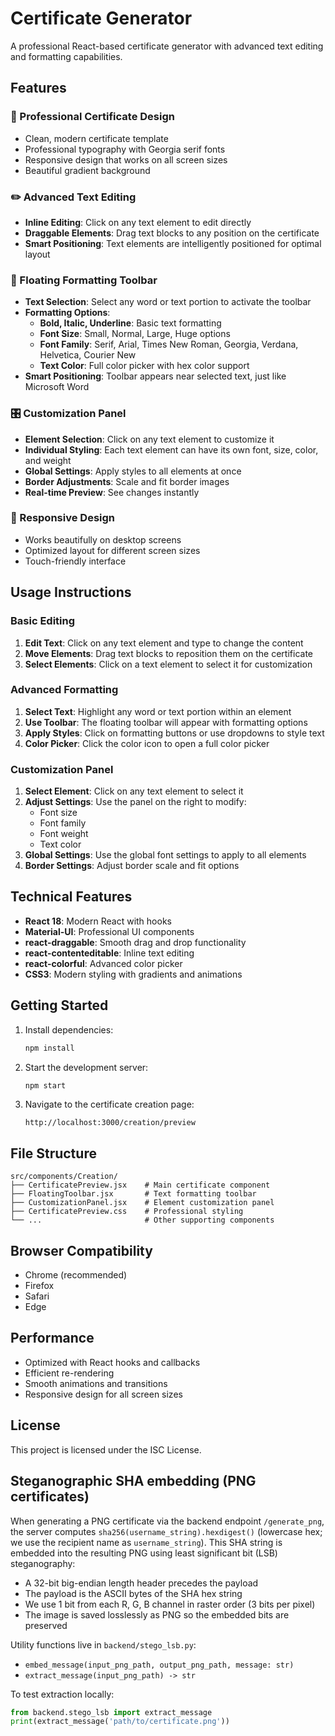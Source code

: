 # Certificate Generator

A professional React-based certificate generator with advanced text editing and formatting capabilities.

## Features

### 🎨 Professional Certificate Design
- Clean, modern certificate template
- Professional typography with Georgia serif fonts
- Responsive design that works on all screen sizes
- Beautiful gradient background

### ✏️ Advanced Text Editing
- **Inline Editing**: Click on any text element to edit directly
- **Draggable Elements**: Drag text blocks to any position on the certificate
- **Smart Positioning**: Text elements are intelligently positioned for optimal layout

### 🎯 Floating Formatting Toolbar
- **Text Selection**: Select any word or text portion to activate the toolbar
- **Formatting Options**:
  - **Bold, Italic, Underline**: Basic text formatting
  - **Font Size**: Small, Normal, Large, Huge options
  - **Font Family**: Serif, Arial, Times New Roman, Georgia, Verdana, Helvetica, Courier New
  - **Text Color**: Full color picker with hex color support
- **Smart Positioning**: Toolbar appears near selected text, just like Microsoft Word

### 🎛️ Customization Panel
- **Element Selection**: Click on any text element to customize it
- **Individual Styling**: Each text element can have its own font, size, color, and weight
- **Global Settings**: Apply styles to all elements at once
- **Border Adjustments**: Scale and fit border images
- **Real-time Preview**: See changes instantly

### 📱 Responsive Design
- Works beautifully on desktop screens
- Optimized layout for different screen sizes
- Touch-friendly interface

## Usage Instructions

### Basic Editing
1. **Edit Text**: Click on any text element and type to change the content
2. **Move Elements**: Drag text blocks to reposition them on the certificate
3. **Select Elements**: Click on a text element to select it for customization

### Advanced Formatting
1. **Select Text**: Highlight any word or text portion within an element
2. **Use Toolbar**: The floating toolbar will appear with formatting options
3. **Apply Styles**: Click on formatting buttons or use dropdowns to style text
4. **Color Picker**: Click the color icon to open a full color picker

### Customization Panel
1. **Select Element**: Click on any text element to select it
2. **Adjust Settings**: Use the panel on the right to modify:
   - Font size
   - Font family
   - Font weight
   - Text color
3. **Global Settings**: Use the global font settings to apply to all elements
4. **Border Settings**: Adjust border scale and fit options

## Technical Features

- **React 18**: Modern React with hooks
- **Material-UI**: Professional UI components
- **react-draggable**: Smooth drag and drop functionality
- **react-contenteditable**: Inline text editing
- **react-colorful**: Advanced color picker
- **CSS3**: Modern styling with gradients and animations

## Getting Started

1. Install dependencies:
   ```bash
   npm install
   ```

2. Start the development server:
   ```bash
   npm start
   ```

3. Navigate to the certificate creation page:
   ```
   http://localhost:3000/creation/preview
   ```

## File Structure

```
src/components/Creation/
├── CertificatePreview.jsx    # Main certificate component
├── FloatingToolbar.jsx       # Text formatting toolbar
├── CustomizationPanel.jsx    # Element customization panel
├── CertificatePreview.css    # Professional styling
└── ...                       # Other supporting components
```

## Browser Compatibility

- Chrome (recommended)
- Firefox
- Safari
- Edge

## Performance

- Optimized with React hooks and callbacks
- Efficient re-rendering
- Smooth animations and transitions
- Responsive design for all screen sizes

## License

This project is licensed under the ISC License. 

## Steganographic SHA embedding (PNG certificates)

When generating a PNG certificate via the backend endpoint `/generate_png`, the server computes `sha256(username_string).hexdigest()` (lowercase hex; we use the recipient name as `username_string`). This SHA string is embedded into the resulting PNG using least significant bit (LSB) steganography:

- A 32-bit big-endian length header precedes the payload
- The payload is the ASCII bytes of the SHA hex string
- We use 1 bit from each R, G, B channel in raster order (3 bits per pixel)
- The image is saved losslessly as PNG so the embedded bits are preserved

Utility functions live in `backend/stego_lsb.py`:

- `embed_message(input_png_path, output_png_path, message: str)`
- `extract_message(input_png_path) -> str`

To test extraction locally:

```python
from backend.stego_lsb import extract_message
print(extract_message('path/to/certificate.png'))
```
